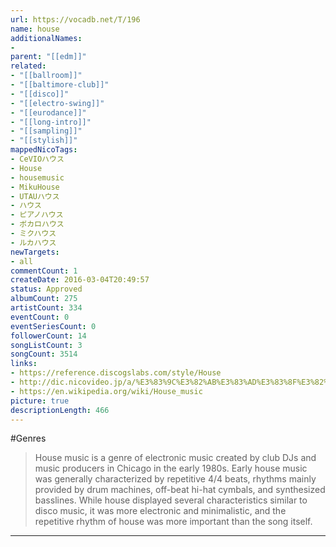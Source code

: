 ```yaml
---
url: https://vocadb.net/T/196
name: house
additionalNames: 
- 
parent: "[[edm]]"
related:
- "[[ballroom]]"
- "[[baltimore-club]]"
- "[[disco]]"
- "[[electro-swing]]"
- "[[eurodance]]"
- "[[long-intro]]"
- "[[sampling]]"
- "[[stylish]]"
mappedNicoTags:
- CeVIOハウス
- House
- housemusic
- MikuHouse
- UTAUハウス
- ハウス
- ピアノハウス
- ボカロハウス
- ミクハウス
- ルカハウス
newTargets:
- all
commentCount: 1
createDate: 2016-03-04T20:49:57
status: Approved
albumCount: 275
artistCount: 334
eventCount: 0
eventSeriesCount: 0
followerCount: 14
songListCount: 3
songCount: 3514
links: 
- https://reference.discogslabs.com/style/House
- http://dic.nicovideo.jp/a/%E3%83%9C%E3%82%AB%E3%83%AD%E3%83%8F%E3%82%A6%E3%82%B9
- https://en.wikipedia.org/wiki/House_music
picture: true
descriptionLength: 466
---
```


#Genres

>House music is a genre of electronic music created by club DJs and music producers in Chicago in the early 1980s. Early house music was generally characterized by repetitive 4/4 beats, rhythms mainly provided by drum machines, off-beat hi-hat cymbals, and synthesized basslines. While house displayed several characteristics similar to disco music, it was more electronic and minimalistic, and the repetitive rhythm of house was more important than the song itself.

---

